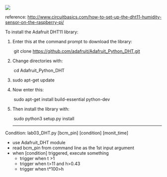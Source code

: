 ![](https://github.com/XiaMiLang/RespberryPi/blob/master/lab03/lab03_DHT.JPG)

reference: http://www.circuitbasics.com/how-to-set-up-the-dht11-humidity-sensor-on-the-raspberry-pi/

To install the Adafruit DHT11 library:

1. Enter this at the command prompt to download the library:

   ​	git clone https://github.com/adafruit/Adafruit_Python_DHT.git

2. Change directories with:

   ​	cd Adafruit_Python_DHT
   
3. sudo apt-get update

4. Now enter this:

   ​	sudo apt-get install build-essential python-dev

5. Then install the library with:

   ​	sudo python3 setup.py install
   
   ------
   
   

Condition: lab03_DHT.py [bcm_pin] [condition] [monit_time]

* use Adafruit_DHT module
* read bcm_pin from command line as the 1st input argument
* when [condition] triggered, execute something
  * trigger when t >1
  * trigger when t>11 and h>0.43
  * trigger when t*100>h